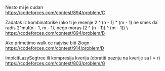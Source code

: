 Nesto mi je cudan     \
https://codeforces.com/contest/894/problem/C

Zadatak iz kombinatorike (ako ti je resenje 2 ^ (n - 1) * (m - 1) ne smes da radis 2^mul(n - 1, m - 1), nego moras (2 ^ (n - 1)) ^ (m - 1))      \ 
https://codeforces.com/contest/894/problem/B

Ako primetimo walk ce najvise biti 2logn      \
https://codeforces.com/contest/914/problem/D 

ImpicitLazySegtree ili kompresija kverija (obratiti paznju na kverije sa l = r)     \
https://codeforces.com/contest/803/problem/G
